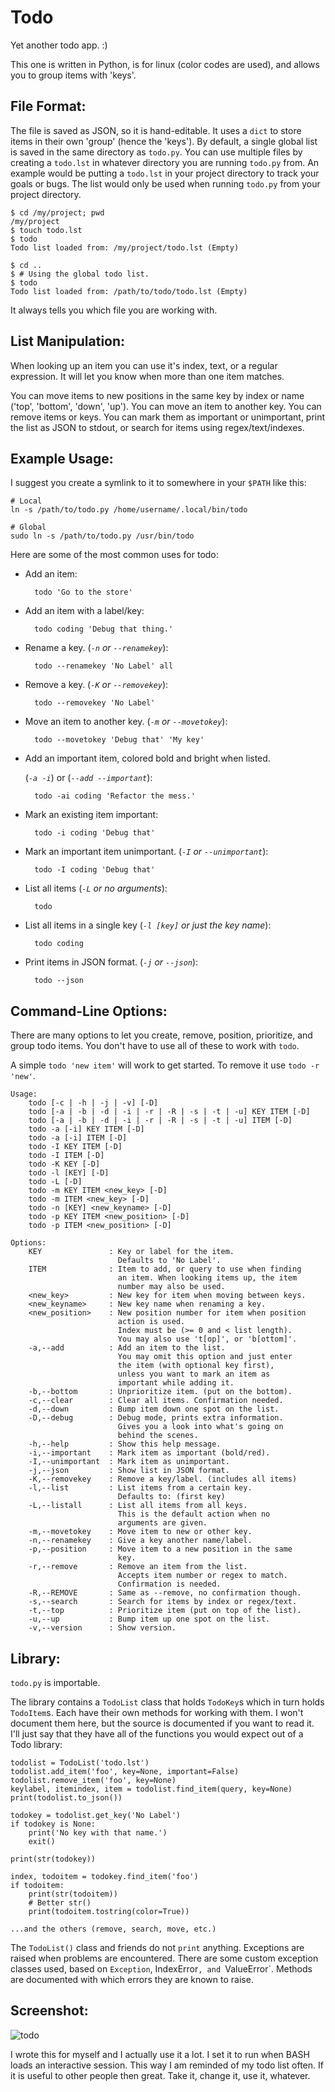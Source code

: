 Todo
====

Yet another todo app. :)

This one is written in Python, is for linux (color codes are used), and
allows you to group items with 'keys'.

File Format:
------------

The file is saved as JSON, so it is hand-editable. It uses a `dict` to store
items in their own 'group' (hence the 'keys'). By default, a single global list
is saved in the same directory as `todo.py`. You can use multiple files by
creating a `todo.lst` in whatever directory you are running `todo.py` from.
An example would be putting a `todo.lst` in your project directory to track
your goals or bugs. The list would only be used when running `todo.py` from
your project directory.

    $ cd /my/project; pwd
    /my/project
    $ touch todo.lst
    $ todo
    Todo list loaded from: /my/project/todo.lst (Empty)

    $ cd ..
    $ # Using the global todo list.
    $ todo
    Todo list loaded from: /path/to/todo/todo.lst (Empty)

It always tells you which file you are working with.

List Manipulation:
--------------

When looking up an item you can use it's index, text, or a regular expression.
It will let you know when more than one item matches.

You can move items to new positions in the same key by index or name
('top', 'bottom', 'down', 'up'). You can move an item to another key. You can
remove items or keys.
You can mark them as important or unimportant, print the list as JSON to
stdout, or search for items using regex/text/indexes.


Example Usage:
--------------

I suggest you create a symlink to it to somewhere in your `$PATH` like this:

    # Local
    ln -s /path/to/todo.py /home/username/.local/bin/todo

    # Global
    sudo ln -s /path/to/todo.py /usr/bin/todo



Here are some of the most common uses for todo:

* Add an item:

        todo 'Go to the store'

* Add an item with a label/key:

        todo coding 'Debug that thing.'

* Rename a key. (*`-n` or `--renamekey`*):

        todo --renamekey 'No Label' all

* Remove a key. (*`-K` or `--removekey`*):

        todo --removekey 'No Label'

* Move an item to another key. (*`-m` or `--movetokey`*):

        todo --movetokey 'Debug that' 'My key'

* Add an important item, colored bold and bright when listed.

    (*`-a -i`*) or (*`--add --important`*):

        todo -ai coding 'Refactor the mess.'

* Mark an existing item important:

        todo -i coding 'Debug that'

* Mark an important item unimportant. (*`-I` or `--unimportant`*):

        todo -I coding 'Debug that'

* List all items (*`-L` or no arguments*):

        todo

* List all items in a single key (*`-l [key]` or  just the key name*):

        todo coding

* Print items in JSON format. (*`-j` or `--json`*):

        todo --json



Command-Line Options:
--------------------

There are many options to let you create, remove, position, prioritize, and
group todo items. You don't have to use all of these to work with `todo`.

A simple `todo 'new item'` will work to get started. To remove it use
`todo -r 'new'`.

    Usage:
        todo [-c | -h | -j | -v] [-D]
        todo [-a | -b | -d | -i | -r | -R | -s | -t | -u] KEY ITEM [-D]
        todo [-a | -b | -d | -i | -r | -R | -s | -t | -u] ITEM [-D]
        todo -a [-i] KEY ITEM [-D]
        todo -a [-i] ITEM [-D]
        todo -I KEY ITEM [-D]
        todo -I ITEM [-D]
        todo -K KEY [-D]
        todo -l [KEY] [-D]
        todo -L [-D]
        todo -m KEY ITEM <new_key> [-D]
        todo -m ITEM <new_key> [-D]
        todo -n [KEY] <new_keyname> [-D]
        todo -p KEY ITEM <new_position> [-D]
        todo -p ITEM <new_position> [-D]

    Options:
        KEY               : Key or label for the item.
                            Defaults to 'No Label'.
        ITEM              : Item to add, or query to use when finding
                            an item. When looking items up, the item
                            number may also be used.
        <new_key>         : New key for item when moving between keys.
        <new_keyname>     : New key name when renaming a key.
        <new_position>    : New position number for item when position
                            action is used.
                            Index must be (>= 0 and < list length).
                            You may also use 't[op]', or 'b[ottom]'.
        -a,--add          : Add an item to the list.
                            You may omit this option and just enter
                            the item (with optional key first),
                            unless you want to mark an item as
                            important while adding it.
        -b,--bottom       : Unprioritize item. (put on the bottom).
        -c,--clear        : Clear all items. Confirmation needed.
        -d,--down         : Bump item down one spot on the list.
        -D,--debug        : Debug mode, prints extra information.
                            Gives you a look into what's going on
                            behind the scenes.
        -h,--help         : Show this help message.
        -i,--important    : Mark item as important (bold/red).
        -I,--unimportant  : Mark item as unimportant.
        -j,--json         : Show list in JSON format.
        -K,--removekey    : Remove a key/label. (includes all items)
        -l,--list         : List items from a certain key.
                            Defaults to: (first key)
        -L,--listall      : List all items from all keys.
                            This is the default action when no
                            arguments are given.
        -m,--movetokey    : Move item to new or other key.
        -n,--renamekey    : Give a key another name/label.
        -p,--position     : Move item to a new position in the same
                            key.
        -r,--remove       : Remove an item from the list.
                            Accepts item number or regex to match.
                            Confirmation is needed.
        -R,--REMOVE       : Same as --remove, no confirmation though.
        -s,--search       : Search for items by index or regex/text.
        -t,--top          : Prioritize item (put on top of the list).
        -u,--up           : Bump item up one spot on the list.
        -v,--version      : Show version.


Library:
--------

`todo.py` is importable.

The library contains a `TodoList` class that holds `TodoKey`s which in turn
holds `TodoItem`s. Each have their own methods for working with them. I won't
document them here, but the source is documented if you want to read it.
I'll just say that they have all of the functions you would expect out of a
Todo library:

    todolist = TodoList('todo.lst')
    todolist.add_item('foo', key=None, important=False)
    todolist.remove_item('foo', key=None)
    keylabel, itemindex, item = todolist.find_item(query, key=None)
    print(todolist.to_json())

    todokey = todolist.get_key('No Label')
    if todokey is None:
        print('No key with that name.')
        exit()

    print(str(todokey))

    index, todoitem = todokey.find_item('foo')
    if todoitem:
        print(str(todoitem))
        # Better str()
        print(todoitem.tostring(color=True))

    ...and the others (remove, search, move, etc.)

The `TodoList()` class and friends do not `print` anything. Exceptions are
raised when problems are encountered.
There are some custom exception classes used, based on `Exception`, IndexError`,
and `ValueError`.
Methods are documented with which errors they are known to raise.


Screenshot:
-----------

![todo](http://welbornprod.com/static/images/todo/todo-example.png)


I wrote this for myself and I actually use it a lot. I set it to run when BASH
loads an interactive session. This way I am reminded of my todo list often.
If it is useful to other people then great.
Take it, change it, use it, whatever.
